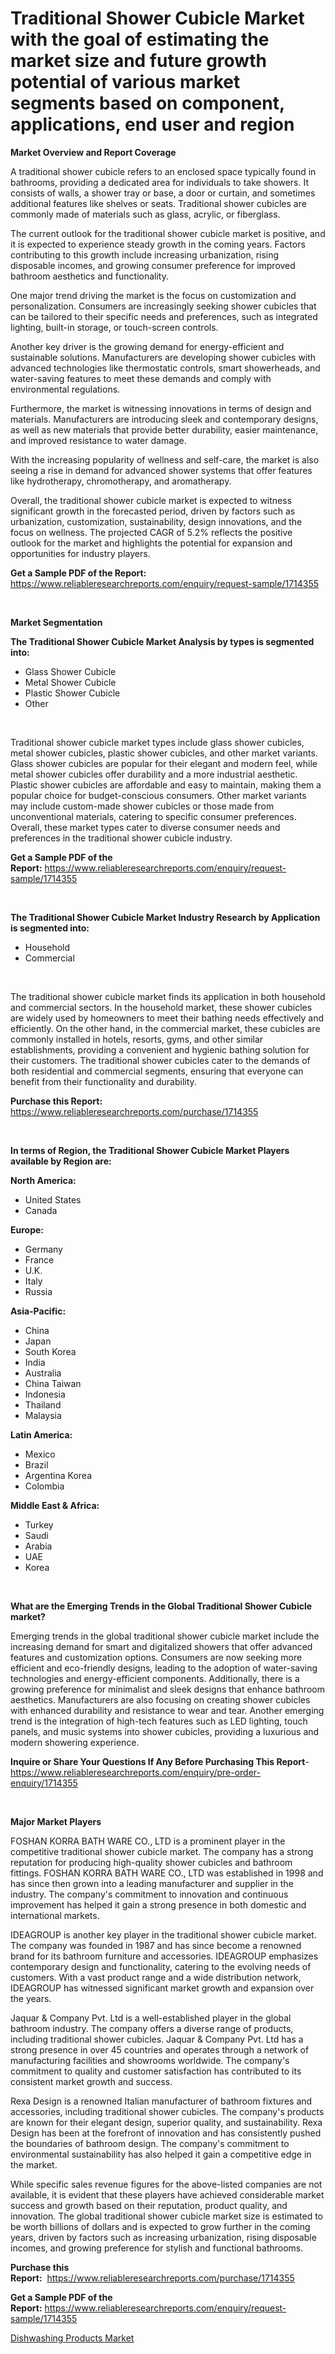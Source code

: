 <p><h1>Traditional Shower Cubicle Market with the goal of estimating the market size and future growth potential of various market segments based on component, applications, end user and region</h1></p><p><strong>Market Overview and Report Coverage</strong></p>
<p><p>A traditional shower cubicle refers to an enclosed space typically found in bathrooms, providing a dedicated area for individuals to take showers. It consists of walls, a shower tray or base, a door or curtain, and sometimes additional features like shelves or seats. Traditional shower cubicles are commonly made of materials such as glass, acrylic, or fiberglass.</p><p>The current outlook for the traditional shower cubicle market is positive, and it is expected to experience steady growth in the coming years. Factors contributing to this growth include increasing urbanization, rising disposable incomes, and growing consumer preference for improved bathroom aesthetics and functionality.</p><p>One major trend driving the market is the focus on customization and personalization. Consumers are increasingly seeking shower cubicles that can be tailored to their specific needs and preferences, such as integrated lighting, built-in storage, or touch-screen controls.</p><p>Another key driver is the growing demand for energy-efficient and sustainable solutions. Manufacturers are developing shower cubicles with advanced technologies like thermostatic controls, smart showerheads, and water-saving features to meet these demands and comply with environmental regulations.</p><p>Furthermore, the market is witnessing innovations in terms of design and materials. Manufacturers are introducing sleek and contemporary designs, as well as new materials that provide better durability, easier maintenance, and improved resistance to water damage.</p><p>With the increasing popularity of wellness and self-care, the market is also seeing a rise in demand for advanced shower systems that offer features like hydrotherapy, chromotherapy, and aromatherapy.</p><p>Overall, the traditional shower cubicle market is expected to witness significant growth in the forecasted period, driven by factors such as urbanization, customization, sustainability, design innovations, and the focus on wellness. The projected CAGR of 5.2% reflects the positive outlook for the market and highlights the potential for expansion and opportunities for industry players.</p></p>
<p><strong>Get a Sample PDF of the Report:</strong> <a href="https://www.reliableresearchreports.com/enquiry/request-sample/1714355">https://www.reliableresearchreports.com/enquiry/request-sample/1714355</a></p>
<p>&nbsp;</p>
<p><strong>Market Segmentation</strong></p>
<p><strong>The Traditional Shower Cubicle Market Analysis by types is segmented into:</strong></p>
<p><ul><li>Glass Shower Cubicle</li><li>Metal Shower Cubicle</li><li>Plastic Shower Cubicle</li><li>Other</li></ul></p>
<p>&nbsp;</p>
<p><p>Traditional shower cubicle market types include glass shower cubicles, metal shower cubicles, plastic shower cubicles, and other market variants. Glass shower cubicles are popular for their elegant and modern feel, while metal shower cubicles offer durability and a more industrial aesthetic. Plastic shower cubicles are affordable and easy to maintain, making them a popular choice for budget-conscious consumers. Other market variants may include custom-made shower cubicles or those made from unconventional materials, catering to specific consumer preferences. Overall, these market types cater to diverse consumer needs and preferences in the traditional shower cubicle industry.</p></p>
<p><strong>Get a Sample PDF of the Report:</strong>&nbsp;<a href="https://www.reliableresearchreports.com/enquiry/request-sample/1714355">https://www.reliableresearchreports.com/enquiry/request-sample/1714355</a></p>
<p>&nbsp;</p>
<p><strong>The Traditional Shower Cubicle Market Industry Research by Application is segmented into:</strong></p>
<p><ul><li>Household</li><li>Commercial</li></ul></p>
<p>&nbsp;</p>
<p><p>The traditional shower cubicle market finds its application in both household and commercial sectors. In the household market, these shower cubicles are widely used by homeowners to meet their bathing needs effectively and efficiently. On the other hand, in the commercial market, these cubicles are commonly installed in hotels, resorts, gyms, and other similar establishments, providing a convenient and hygienic bathing solution for their customers. The traditional shower cubicles cater to the demands of both residential and commercial segments, ensuring that everyone can benefit from their functionality and durability.</p></p>
<p><strong>Purchase this Report:</strong>&nbsp; <a href="https://www.reliableresearchreports.com/purchase/1714355">https://www.reliableresearchreports.com/purchase/1714355</a></p>
<p>&nbsp;</p>
<p><strong>In terms of Region, the Traditional Shower Cubicle Market Players available by Region are:</strong></p>
<p>
    <p> <strong> North America: </strong>
        <ul>
            <li>United States</li>
            <li>Canada</li>
        </ul>
        </p> 
    <p> <strong> Europe: </strong>
        <ul>
            <li>Germany</li>
            <li>France</li>
            <li>U.K.</li>
            <li>Italy</li>
            <li>Russia</li>
        </ul>
        </p> 
    <p> <strong> Asia-Pacific: </strong>
        <ul>
            <li>China</li>
            <li>Japan</li>
            <li>South Korea</li>
            <li>India</li>
            <li>Australia</li>
            <li>China Taiwan</li>
            <li>Indonesia</li>
            <li>Thailand</li>
            <li>Malaysia</li>
        </ul>
        </p> 
    <p> <strong> Latin America: </strong>
        <ul>
            <li>Mexico</li>
            <li>Brazil</li>
            <li>Argentina Korea</li>
            <li>Colombia</li>
        </ul>
        </p> 
    <p> <strong> Middle East & Africa: </strong>
        <ul>
            <li>Turkey</li>
            <li>Saudi</li>
            <li>Arabia</li>
            <li>UAE</li>
            <li>Korea</li>
        </ul>
    </p>
    </p>
<p>&nbsp;</p>
<p><strong>What are the Emerging Trends in the Global Traditional Shower Cubicle market?</strong></p>
<p><p>Emerging trends in the global traditional shower cubicle market include the increasing demand for smart and digitalized showers that offer advanced features and customization options. Consumers are now seeking more efficient and eco-friendly designs, leading to the adoption of water-saving technologies and energy-efficient components. Additionally, there is a growing preference for minimalist and sleek designs that enhance bathroom aesthetics. Manufacturers are also focusing on creating shower cubicles with enhanced durability and resistance to wear and tear. Another emerging trend is the integration of high-tech features such as LED lighting, touch panels, and music systems into shower cubicles, providing a luxurious and modern showering experience.</p></p>
<p><strong>Inquire or Share Your Questions If Any Before Purchasing This Report</strong>- <a href="https://www.reliableresearchreports.com/enquiry/pre-order-enquiry/1714355">https://www.reliableresearchreports.com/enquiry/pre-order-enquiry/1714355</a></p>
<p>&nbsp;</p>
<p><strong>Major Market Players</strong></p>
<p><p>FOSHAN KORRA BATH WARE CO., LTD is a prominent player in the competitive traditional shower cubicle market. The company has a strong reputation for producing high-quality shower cubicles and bathroom fittings. FOSHAN KORRA BATH WARE CO., LTD was established in 1998 and has since then grown into a leading manufacturer and supplier in the industry. The company's commitment to innovation and continuous improvement has helped it gain a strong presence in both domestic and international markets.</p><p>IDEAGROUP is another key player in the traditional shower cubicle market. The company was founded in 1987 and has since become a renowned brand for its bathroom furniture and accessories. IDEAGROUP emphasizes contemporary design and functionality, catering to the evolving needs of customers. With a vast product range and a wide distribution network, IDEAGROUP has witnessed significant market growth and expansion over the years.</p><p>Jaquar & Company Pvt. Ltd is a well-established player in the global bathroom industry. The company offers a diverse range of products, including traditional shower cubicles. Jaquar & Company Pvt. Ltd has a strong presence in over 45 countries and operates through a network of manufacturing facilities and showrooms worldwide. The company's commitment to quality and customer satisfaction has contributed to its consistent market growth and success.</p><p>Rexa Design is a renowned Italian manufacturer of bathroom fixtures and accessories, including traditional shower cubicles. The company's products are known for their elegant design, superior quality, and sustainability. Rexa Design has been at the forefront of innovation and has consistently pushed the boundaries of bathroom design. The company's commitment to environmental sustainability has also helped it gain a competitive edge in the market.</p><p>While specific sales revenue figures for the above-listed companies are not available, it is evident that these players have achieved considerable market success and growth based on their reputation, product quality, and innovation. The global traditional shower cubicle market size is estimated to be worth billions of dollars and is expected to grow further in the coming years, driven by factors such as increasing urbanization, rising disposable incomes, and growing preference for stylish and functional bathrooms.</p></p>
<p><strong>Purchase this Report:</strong>&nbsp;&nbsp;<a href="https://www.reliableresearchreports.com/purchase/1714355">https://www.reliableresearchreports.com/purchase/1714355</a></p>
<p></p>
<p><strong>Get a Sample PDF of the Report:</strong>&nbsp;<a href="https://www.reliableresearchreports.com/enquiry/request-sample/1714355">https://www.reliableresearchreports.com/enquiry/request-sample/1714355</a></p>
<p><p><a href="https://github.com/RichRobinson5/Market-Research-Report-List-2/blob/main/dishwashing-products-market.md">Dishwashing Products Market</a></p></p>